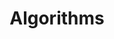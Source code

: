 ---
layout: board
title: "Algorithms"
permalink: /categories/lecture/Algorithms
author_profile: false
sidebar:
    nav: "category"
---